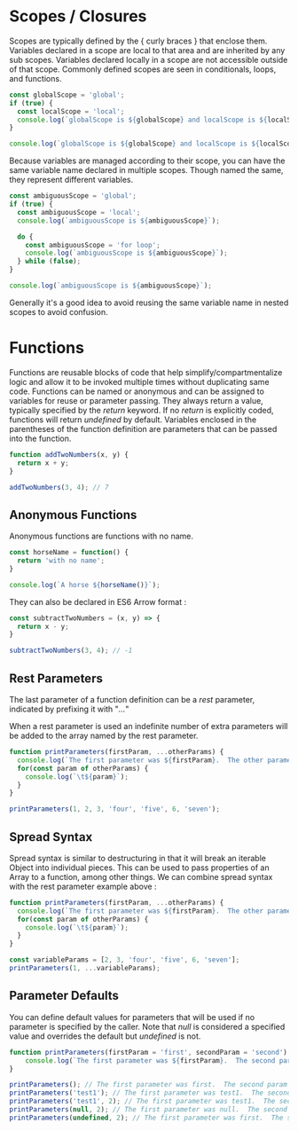 # Scopes / Closures
Scopes are typically defined by the { curly braces } that enclose them.  Variables declared in a scope are local to that area and are inherited by any sub scopes.  Variables declared locally in a scope are not accessible outside of that scope.  Commonly defined scopes are seen in conditionals, loops, and functions.

```javascript
const globalScope = 'global';
if (true) {
  const localScope = 'local';
  console.log(`globalScope is ${globalScope} and localScope is ${localScope}`);
}

console.log(`globalScope is ${globalScope} and localScope is ${localScope}`); // localScope is undefined
```

Because variables are managed according to their scope, you can have the same variable name declared in multiple scopes.  Though named the same, they represent different variables.
```javascript
const ambiguousScope = 'global';
if (true) {
  const ambiguousScope = 'local';
  console.log(`ambiguousScope is ${ambiguousScope}`);

  do {
    const ambiguousScope = 'for loop';
    console.log(`ambiguousScope is ${ambiguousScope}`);
  } while (false);
}

console.log(`ambiguousScope is ${ambiguousScope}`);
```
Generally it's a good idea to avoid reusing the same variable name in nested scopes to avoid confusion.

# Functions
Functions are reusable blocks of code that help simplify/compartmentalize logic and allow it to be invoked multiple times without duplicating same code.  Functions can be named or anonymous and can be assigned to variables for reuse or parameter passing.  They always return a value, typically specified by the *return* keyword.  If no *return* is explicitly coded, functions will return *undefined* by default.  Variables enclosed in the parentheses of the function definition are parameters that can be passed into the function.

```javascript
function addTwoNumbers(x, y) {
  return x + y;
}

addTwoNumbers(3, 4); // 7
```

## Anonymous Functions
Anonymous functions are functions with no name.
```javascript
const horseName = function() { 
  return 'with no name'; 
}

console.log(`A horse ${horseName()}`);
```

They can also be declared in ES6 Arrow format :
```javascript
const subtractTwoNumbers = (x, y) => {
  return x - y;
}

subtractTwoNumbers(3, 4); // -1
```

## Rest Parameters
The last parameter of a function definition can be a *rest* parameter, indicated by prefixing it with "*...*"

When a rest parameter is used an indefinite number of extra parameters will be added to the array named by the rest parameter.

```javascript
function printParameters(firstParam, ...otherParams) {
  console.log(`The first parameter was ${firstParam}.  The other parameters are :`);
  for(const param of otherParams) {
    console.log(`\t${param}`);
  }
}

printParameters(1, 2, 3, 'four', 'five', 6, 'seven');
```

## Spread Syntax
Spread syntax is similar to destructuring in that it will break an iterable Object into individual pieces.  This can be used to pass properties of an Array to a function, among other things.  We can combine spread syntax with the rest parameter example above :
```javascript
function printParameters(firstParam, ...otherParams) {
  console.log(`The first parameter was ${firstParam}.  The other parameters are :`);
  for(const param of otherParams) {
    console.log(`\t${param}`);
  }
}

const variableParams = [2, 3, 'four', 'five', 6, 'seven'];
printParameters(1, ...variableParams);
```

## Parameter Defaults
You can define default values for parameters that will be used if no parameter is specified by the caller.  Note that *null* is considered a specified value and overrides the default but *undefined* is not.
```javascript
function printParameters(firstParam = 'first', secondParam = 'second') {
    console.log(`The first parameter was ${firstParam}.  The second param is ${secondParam}`);
}

printParameters(); // The first parameter was first.  The second param is second
printParameters('test1'); // The first parameter was test1.  The second param is second
printParameters('test1', 2); // The first parameter was test1.  The second param is 2
printParameters(null, 2); // The first parameter was null.  The second param is 2
printParameters(undefined, 2); // The first parameter was first.  The second param is 2</code></pre>
```